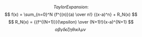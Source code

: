 $$
Taylor Expansion:
$$
$$
f(x) = \sum_{n=0}^N {f^{(n)}(a) \over n!} {(x-a)^n} + R_N(x)
$$
$$
R_N(x) = {{f^{(N+1)}}(\epsilon) \over (N+1)!}(x-a)^{N+1}
$$
$$
\alpha\beta\gamma\delta\epsilon\zeta\eta\theta\iota\kappa\lambda
\mu\nu\
$$